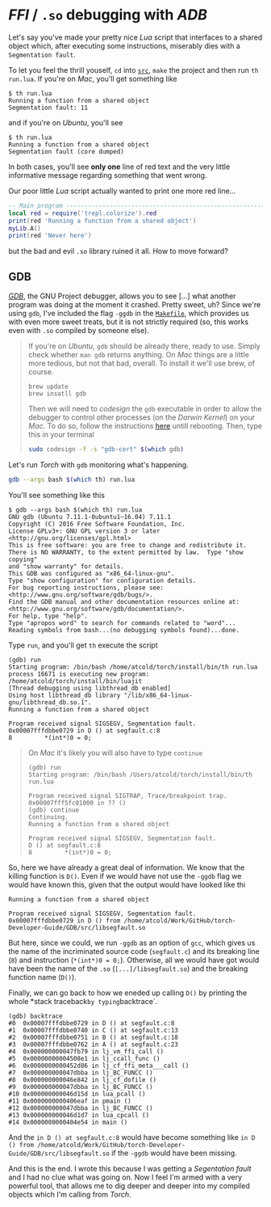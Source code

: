 # *FFI* / `.so` debugging with *ADB*

Let's say you've made your pretty nice *Lua* script that interfaces to a shared object which, after executing some instructions, miserably dies with a `Segmentation fault`.

To let you feel the thrill youself, `cd` into [`src`](src), `make` the project and then run `th run.lua`.
If you're on *Mac*, you'll get something like

```
$ th run.lua
Running a function from a shared object
Segmentation fault: 11
```

and if you're on *Ubuntu*, you'll see

```
$ th run.lua
Running a function from a shared object
Segmentation fault (core dumped)
```

In both cases, you'll see **only one** line of red text and the very little informative message regarding something that went wrong.

Our poor little *Lua* script actually wanted to print one more red line...

```lua
-- Main program ----------------------------------------------------------------
local red = require('trepl.colorize').red
print(red 'Running a function from a shared object')
myLib.A()
print(red 'Never here')
```

but the bad and evil `.so` library ruined it all.
How to move forward?

## GDB

[*GDB*](https://www.gnu.org/software/gdb/), the GNU Project debugger, allows you to see [...] what another program was doing at the moment it crashed.
Pretty sweet, uh?
Since we're using `gdb`, I've included the flag `-ggdb` in the [`Makefile`](src/Makefile), which provides us with even more sweet treats, but it is not strictly required (so, this works even with `.so` compiled by someone else).

> If you're on *Ubuntu*, `gdb` should be already there, ready to use.
> Simply check whether `man gdb` returns anything.
> On *Mac* things are a little more tedious, but not that bad, overall.
> To install it we'll use brew, of course.
>
> ```
> brew update
> brew insatll gdb
> ```
>
> Then we will need to *codesign* the `gdb` executable in order to allow the debugger to control other processes (on the *Darwin Kernel*) on your *Mac*.
> To do so, follow the instructions [here](https://gcc.gnu.org/onlinedocs/gnat_ugn/Codesigning-the-Debugger.html) untill rebooting.
> Then, type this in your terminal
>
> ```bash
> sudo codesign -f -s "gdb-cert" $(which gdb)
> ```

Let's run *Torch* with `gdb` monitoring what's happening.

```bash
gdb --args bash $(which th) run.lua
```

You'll see something like this

```gdb
$ gdb --args bash $(which th) run.lua
GNU gdb (Ubuntu 7.11.1-0ubuntu1~16.04) 7.11.1
Copyright (C) 2016 Free Software Foundation, Inc.
License GPLv3+: GNU GPL version 3 or later <http://gnu.org/licenses/gpl.html>
This is free software: you are free to change and redistribute it.
There is NO WARRANTY, to the extent permitted by law.  Type "show copying"
and "show warranty" for details.
This GDB was configured as "x86_64-linux-gnu".
Type "show configuration" for configuration details.
For bug reporting instructions, please see:
<http://www.gnu.org/software/gdb/bugs/>.
Find the GDB manual and other documentation resources online at:
<http://www.gnu.org/software/gdb/documentation/>.
For help, type "help".
Type "apropos word" to search for commands related to "word"...
Reading symbols from bash...(no debugging symbols found)...done.
```

Type `run`, and you'll get `th` execute the script

```gdb
(gdb) run
Starting program: /bin/bash /home/atcold/torch/install/bin/th run.lua
process 16671 is executing new program: /home/atcold/torch/install/bin/luajit
[Thread debugging using libthread_db enabled]
Using host libthread_db library "/lib/x86_64-linux-gnu/libthread_db.so.1".
Running a function from a shared object

Program received signal SIGSEGV, Segmentation fault.
0x00007fffdbbe0729 in D () at segfault.c:8
8         *(int*)0 = 0;
```

> On *Mac* it's likely you will also have to type `continue`
>
> ```gdb
> (gdb) run
> Starting program: /bin/bash /Users/atcold/torch/install/bin/th run.lua
>
> Program received signal SIGTRAP, Trace/breakpoint trap.
> 0x00007fff5fc01000 in ?? ()
> (gdb) continue
> Continuing.
> Running a function from a shared object
>
> Program received signal SIGSEGV, Segmentation fault.
> D () at segfault.c:8
> 8         *(int*)0 = 0;
> ```

So, here we have already a great deal of information.
We know that the killing function is `D()`.
Even if we would have not use the `-ggdb` flag we would have known this, given that the output would have looked like thi

```gdb
Running a function from a shared object

Program received signal SIGSEGV, Segmentation fault.
0x00007fffdbbe0729 in D () from /home/atcold/Work/GitHub/torch-Developer-Guide/GDB/src/libsegfault.so
```

But here, since we could, we run `-ggdb` as an option of `gcc`, which gives us the name of the incriminated source code (`segfault.c`) and its breaking line (`8`) and instruction (`*(int*)0 = 0;`).
Otherwise, all we would have got would have been the name of the `.so` (`[...]/libsegfault.so`) and the breaking function name (`D()`).

Finally, we can go back to how we eneded up calling `D()` by printing the whole *stack traceback` by typing `backtrace`.

```gdb
(gdb) backtrace
#0  0x00007fffdbbe0729 in D () at segfault.c:8
#1  0x00007fffdbbe0740 in C () at segfault.c:13
#2  0x00007fffdbbe0751 in B () at segfault.c:18
#3  0x00007fffdbbe0762 in A () at segfault.c:23
#4  0x000000000047fb79 in lj_vm_ffi_call ()
#5  0x00000000004508e1 in lj_ccall_func ()
#6  0x0000000000452d86 in lj_cf_ffi_meta___call ()
#7  0x000000000047dbba in lj_BC_FUNCC ()
#8  0x000000000046e842 in lj_cf_dofile ()
#9  0x000000000047dbba in lj_BC_FUNCC ()
#10 0x000000000046d15d in lua_pcall ()
#11 0x0000000000406eaf in pmain ()
#12 0x000000000047dbba in lj_BC_FUNCC ()
#13 0x000000000046d1d7 in lua_cpcall ()
#14 0x0000000000404e54 in main ()
```

And the `in D () at segfault.c:8` would have become something like `in D () from /home/atcold/Work/GitHub/torch-Developer-Guide/GDB/src/libsegfault.so` if the `-ggdb` would have been missing.

And this is the end.
I wrote this because I was getting a *Segentation fault* and I had no clue what was going on.
Now I feel I'm armed with a very powerful tool, that allows me to dig deeper and deeper into my compiled objects which I'm calling from *Torch*.
